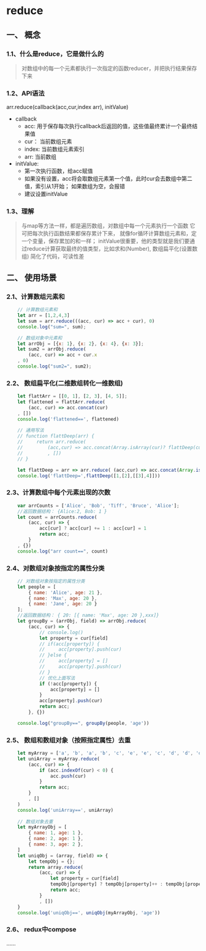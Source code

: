 # reduce #
## 一、 概念
### 1.1、什么是reduce，它是做什么的
> 对数组中的每一个元素都执行一次指定的函数reducer，并把执行结果保存下来



### 1.2、API语法
arr.reduce(callback(acc,cur,index arr), initValue)

* callback
  * acc: 用于保存每次执行callback后返回的值，这些值最终累计一个最终结果值 
  * cur： 当前数组元素
  * index: 当前数组元素索引
  * arr: 当前数组
* initValue:
  * 第一次执行函数，给acc赋值
  * 如果没有设置，acc将会取数组元素第一个值，此时cur会去数组中第二值，索引从1开始； 如果数组为空，会报错
  * 建议设置initValue
  
### 1.3、理解
 > 与map等方法一样，都是遍历数组，对数组中每一个元素执行一个函数
 > 它可把每次执行函数结果都保存累计下来， 就像for循环计算数组元素和，定一个变量，保存累加的和一样；
 > initValue很重要，他的类型就是我们要通过reduce计算获取最终的值类型，比如求和(Number), 数组扁平化(设置数组)
 > 简化了代码，可读性差
   

## 二、 使用场景

### 2.1、计算数组元素和
```js
	// 计算数组元素和
    let arr = [1,2,4,3]
    let sum = arr.reduce(((acc, cur) => acc + cur), 0)
    console.log("sum=", sum);

    // 数组对象中元素和
    let arrObj = [{x: 1}, {x: 2}, {x: 4}, {x: 3}];
    let sum2 = arrObj.reduce(
        (acc, cur) => acc + cur.x
    , 0)
    console.log("sum2=", sum2);
```
### 2.2、 数组扁平化(二维数组转化一维数组)
```js
	let flattArr = [[0, 1], [2, 3], [4, 5]];
    let flattened = flattArr.reduce(
        (acc, cur) => acc.concat(cur)
    , [])
    console.log('flattened==', flattened)
    
    // 通用写法
    // function flattDeep(arr) {
    //     return arr.reduce(
    //         (acc,cur) => acc.concat(Array.isArray(cur)? flattDeep(cur): cur)
    //         , [])
    // }

    let flattDeep = arr => arr.reduce( (acc,cur) => acc.concat(Array.isArray(cur)? flattDeep(cur): cur),[])
    console.log('flattDeep=',flattDeep([1,[2],[[3],4]]))
```
### 2.3、计算数组中每个元素出现的次数
```js
	var arrCounts = ['Alice', 'Bob', 'Tiff', 'Bruce', 'Alice'];
    //返回数据结构： {Alice:2, Bob: 1 }
    let count = arrCounts.reduce(
        (acc, cur) => {
            acc[cur] ? acc[cur] += 1 : acc[cur] = 1
            return acc;
        }
    , {})
    console.log("arr count==", count)
```
### 2.4、对数组对象按指定的属性分类
```js
    // 对数组对象按指定的属性分类
    let people = [
        { name: 'Alice', age: 21 },
        { name: 'Max', age: 20 },
        { name: 'Jane', age: 20 }
    ];
    //返回数据结构： { 20: [{ name: 'Max', age: 20 },xxx]}
    let groupBy = (arrObj, field) => arrObj.reduce(
        (acc, cur) => {
            // console.log()
            let property = cur[field]
            // if(acc[property]) {
            //     acc[property].push(cur)
            // }else {
            //     acc[property] = []
            //     acc[property].push(cur)
            // }
            // 优化上面写法
            if (!acc[property]) {
                acc[property] = []
            }
            acc[property].push(cur)
            return acc;
        }, {})

    console.log("groupBy==", groupBy(people, 'age'))
```
### 2.5、 数组和数组对象（按照指定属性）去重
```js
    let myArray = ['a', 'b', 'a', 'b', 'c', 'e', 'e', 'c', 'd', 'd', 'd', 'd']
    let uniArray = myArray.reduce(
        (acc, cur) => {
            if (acc.indexOf(cur) < 0) {
                acc.push(cur)
            }
            return acc;
        }
        , []
    )
    console.log('uniArray==', uniArray)
    
    // 数组对象去重
    let myArrayObj = [
        { name: 1, age: 1 },
        { name: 2, age: 1 },
        { name: 3, age: 2 },
    ]
    let uniqObj = (array, field) => {
        let tempObj = {};
        return array.reduce(
            (acc, cur) => {
                let property = cur[field]
                tempObj[property] ? tempObj[property]++ : tempObj[property] = 1 && acc.push(cur)
                return acc;
            }
            , [])
    }
    console.log('uniqObj==', uniqObj(myArrayObj, 'age'))

```

### 2.6、 redux中compose
……

